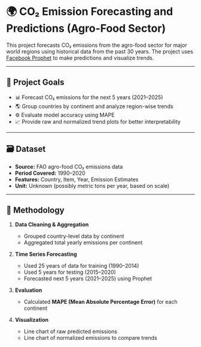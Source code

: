 # 🌍 CO₂ Emission Forecasting and Predictions (Agro-Food Sector)

This project forecasts CO₂ emissions from the agro-food sector for major world regions using historical data from the past 30 years. The project uses [Facebook Prophet](https://facebook.github.io/prophet/) to make predictions and visualize trends.

---

## 📌 Project Goals

- 📊 Forecast CO₂ emissions for the next 5 years (2021–2025)
- 🌎 Group countries by continent and analyze region-wise trends
- ⚙️ Evaluate model accuracy using MAPE
- 📈 Provide raw and normalized trend plots for better interpretability

---

## 🗃️ Dataset

- **Source:** FAO agro-food CO₂ emissions data  
- **Period Covered:** 1990–2020  
- **Features:** Country, Item, Year, Emission Estimates  
- **Unit:** Unknown (possibly metric tons per year, based on scale)

---

## 🧠 Methodology

1. **Data Cleaning & Aggregation**
   - Grouped country-level data by continent
   - Aggregated total yearly emissions per continent

2. **Time Series Forecasting**
   - Used 25 years of data for training (1990–2014)
   - Used 5 years for testing (2015–2020)
   - Forecasted next 5 years (2021–2025) using Prophet

3. **Evaluation**
   - Calculated **MAPE (Mean Absolute Percentage Error)** for each continent

4. **Visualization**
   - Line chart of raw predicted emissions
   - Line chart of normalized emissions to compare trends



